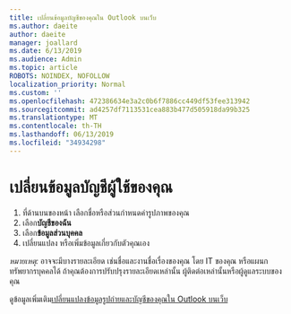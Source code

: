 ```yaml
---
title: เปลี่ยนข้อมูลบัญชีของคุณใน Outlook บนเว็บ
ms.author: daeite
author: daeite
manager: joallard
ms.date: 6/13/2019
ms.audience: Admin
ms.topic: article
ROBOTS: NOINDEX, NOFOLLOW
localization_priority: Normal
ms.custom: ''
ms.openlocfilehash: 472386634e3a2c0b6f7886cc449df53fee313942
ms.sourcegitcommit: ad4257df7113531cea883b477d505918da99b325
ms.translationtype: MT
ms.contentlocale: th-TH
ms.lasthandoff: 06/13/2019
ms.locfileid: "34934298"
---
```

# <a name="change-your-account-information"></a>เปลี่ยนข้อมูลบัญชีผู้ใช้ของคุณ

1. ที่ด้านบนของหน้า เลือกชื่อหรือส่วนกำหนดค่ารูปภาพของคุณ
1. เลือก**บัญชีของฉัน**
1. เลือก**ข้อมูลส่วนบุคคล**
1. เปลี่ยนแปลง หรือเพิ่มข้อมูลเกี่ยวกับตัวคุณเอง

*หมายเหตุ:* อาจจะมีบางรายละเอียด เช่นชื่อและงานชื่อเรื่องของคุณ โดย IT ของคุณ หรือแผนกทรัพยากรบุคคลได้ ถ้าคุณต้องการปรับปรุงรายละเอียดเหล่านั้น ผู้ติดต่อเหล่านั้นหรือผู้ดูแลระบบของคุณ

ดูข้อมูลเพิ่มเติม[เปลี่ยนแปลงข้อมูลรูปถ่ายและบัญชีของคุณใน Outlook บนเว็บ](https://support.office.com/article/b2dbb289-851d-4bed-93c3-3e136f5659ec)